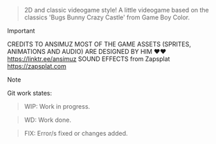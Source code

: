 > 2D and classic videogame style!
> A little videogame based on the classics 'Bugs Bunny Crazy Castle' from Game Boy Color.

> [!IMPORTANT]
> 
> CREDITS TO ANSIMUZ MOST OF THE GAME ASSETS (SPRITES, ANIMATIONS AND AUDIO) ARE DESIGNED BY HIM ❤❤
> https://linktr.ee/ansimuz
> SOUND EFFECTS from Zapsplat https://zapsplat.com

> [!NOTE]
> Git work states:

> WIP: Work in progress.

> WD: Work done.

> FIX: Error/s fixed or changes added.
